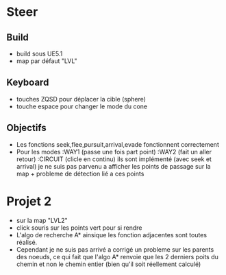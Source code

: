 # Steer
 
 ## Build
 - build sous UE5.1
 - map par défaut "LVL"
 
## Keyboard
- touches ZQSD pour déplacer la cible (sphere)
- touche espace pour changer le mode du cone

## Objectifs
- Les fonctions seek,flee,pursuit,arrival,evade fonctionnent correctement 
- Pour les modes 
   :WAY1 (passe une fois part point)
   :WAY2 (fait un aller retour)
   :CIRCUIT (clicle en continu)
   ils sont implémenté (avec seek et arrival) je ne suis pas parvenu a afficher les points de passage sur la map + probleme de détection lié a ces points

# Projet 2
 - sur la map "LVL2"
 - click souris sur les points vert pour si rendre
 - L'algo de recherche A* ainsique les fonction adjacentes sont toutes réalisé.
 - Cependant je ne suis pas arrivé a corrigé un probleme sur les parents des noeuds, ce qui fait que l'algo A* renvoie que les 2 derniers poits du chemin et non le chemin entier (bien qu'il soit réellement calculé)
